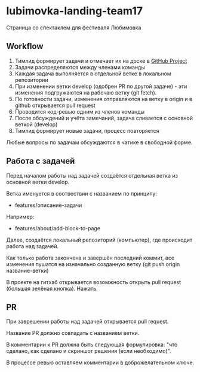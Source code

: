 # lubimovka-landing-team17

Страница со спектаклем для фестиваля Любимовка

## Workflow

1. Тимлид формирует задачи и отмечает их на доске в [GitHub Project](https://github.com/users/clericlvl2/projects/1/views/3)
2. Задачи распределяются между членами команды 
3. Каждая задача выполняется в отдельной ветке в локальном репозитории
4. При изменении ветки develop (одобрен PR по другой задаче) - эти изменения подгружаются на рабочаю ветку (git fetch).
5. По готовности задачи, изменения отправляются на ветку в origin и в github открывается pull request
6. Проводится код-ревью одним из членов команды
7. После обсуждений и учёта замечаний, задача сливается с основной веткой (develop)
8. Тимлид формирует новые задачи, процесс повторяется

Любые вопросы по задачам обсуждаются в чатике в свободной форме.

## Работа с задачей

Перед началом работы над задачей создаётся отдельная ветка из основной ветки develop. 

Ветка именуется в соотвествии с названием по принципу:

- features/описание-задачи

Например:

- features/about/add-block-to-page

Далее, создаётся локальный репозиторий (компьютер), где происходит работа над задачей.

Как только работа закончена и завершён последний коммит, все изменения пушатся на изначально созданную ветку (git push origin название-ветки)

В проекте на гитхаб открывается возомжность открыть pull request (большая зелёная кнопка). Нажать.

## PR

При заврешении работы над задачей открывается pull request.

Название PR должно совпадать с названием ветки.

В комментарии к PR должна быть следующая формулировка: "что сделано, как сделано и скриншот решения (если необходимо)".

В процессе ревью оставляем комментарии в доброжелательном ключе.


